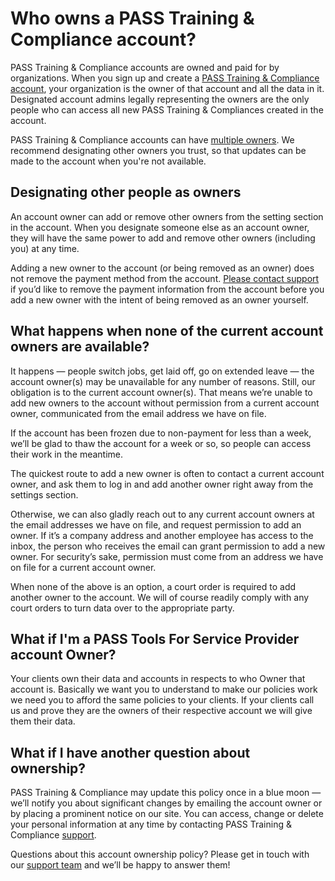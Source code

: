 [home]: /
[help-owners]: https://passtesting.com/help/3/guides/account/ownership
[help-adminland]: https://passtesting.com/help/3/guides/account/adminland
[support]: https://passtesting.com/support
[support-email]: mailto:support@passtesting.com

# Who owns a PASS Training & Compliance account?

PASS Training & Compliance accounts are owned and paid for by organizations. When you sign up and create a [PASS Training & Compliance account][home], your organization is the owner of that account and all the data in it. Designated account admins legally representing the owners are the only people who can access all new PASS Training & Compliances created in the account.

PASS Training & Compliance accounts can have [multiple owners][help-owners]. We recommend designating other owners you trust, so that updates can be made to the account when you're not available.

## Designating other people as owners

An account owner can add or remove other owners from the setting section in the account. When you designate someone else as an account owner, they will have the same power to add and remove other owners (including you) at any time.

Adding a new owner to the account (or being removed as an owner) does not remove the payment method from the account. [Please contact support][support] if you’d like to remove the payment information from the account before you add a new owner with the intent of being removed as an owner yourself.

## What happens when none of the current account owners are available?

It happens — people switch jobs, get laid off, go on extended leave — the account owner(s) may be unavailable for any number of reasons. Still, our obligation is to the current account owner(s). That means we’re unable to add new owners to the account without permission from a current account owner, communicated from the email address we have on file.

If the account has been frozen due to non-payment for less than a week, we’ll be glad to thaw the account for a week or so, so people can access their work in the meantime.

The quickest route to add a new owner is often to contact a current account owner, and ask them to log in and add another owner right away from the settings section.

Otherwise, we can also gladly reach out to any current account owners at the email addresses we have on file, and request permission to add an owner. If it’s a company address and another employee has access to the inbox, the person who receives the email can grant permission to add a new owner. For security’s sake, permission must come from an address we have on file for a current account owner.

When none of the above is an option, a court order is required to add another owner to the account. We will of course readily comply with any court orders to turn data over to the appropriate party.

## What if I'm a PASS Tools For Service Provider account Owner?
Your clients own their data and accounts in respects to who Owner that account is. Basically we want you to understand to make our policies work we need you to afford the same policies to your clients. If your clients call us and prove they are the owners of their respective account we will give them their data.

## What if I have another question about ownership?

PASS Training & Compliance may update this policy once in a blue moon — we’ll notify you about significant changes by emailing the account owner or by placing a prominent notice on our site. You can access, change or delete your personal information at any time by contacting PASS Training & Compliance [support][support].

Questions about this account ownership policy? Please get in touch with our [support team][support] and we’ll be happy to answer them!
